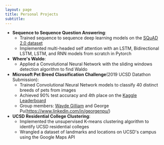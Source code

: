 ```yaml
---
layout: page
title: Personal Projects
subtitle:
---
```

* **Sequence to Sequence Question Answering**:
  * Trained sequence to sequence deep learning models on the [SQuAD 2.0 dataset](https://rajpurkar.github.io/SQuAD-explorer/)
  * Implemented multi-headed self attention with an LSTM, Bidirectional LSTM, LSTM, and RNN models from scratch in Pytorch
* **Where's Waldo**:
  * Applied a Convolutional Neural Network with the sliding windows detection algorithm to find Waldo
* **Microsoft Pet Breed Classification Challenge**(2019 UCSD Datathon Submission):
  * Trained Convolutional Neural Network models to classify 40 distinct breeds of pets from images
  * Achieved 90% test accuracy and 4th place on the [Kaggle Leaderboard](https://www.kaggle.com/c/ucsd-2019-datathon)
  * Group members: [Wayde Gilliam](https://waydegg.com/) and George Pu(https://www.linkedin.com/in/georgenpu/)
* **UCSD Residential College Clustering**:
  * Implemented the unsupervised K-means clustering algorithm to identify UCSD residential colleges
  * Wrangled a dataset of landmarks and locations on UCSD's campus using the Google Maps API
